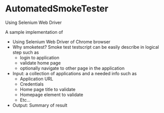 # AutomatedSmokeTester
Using Selenium Web Driver

A sample implementation of

- Using Selenium Web Driver of Chrome browser
- Why smoketest? Smoke test testscript can be easily describe in logical step such as
    - login to application
    - validate home page
    - optionally navigate to other page in the application
- Input: a collection of applications and a needed info such as 
    - Application URL
    - Credentials
    - Home page title to validate
    - Homepage element to validate
    - Etc...
- Output: Summary of result


